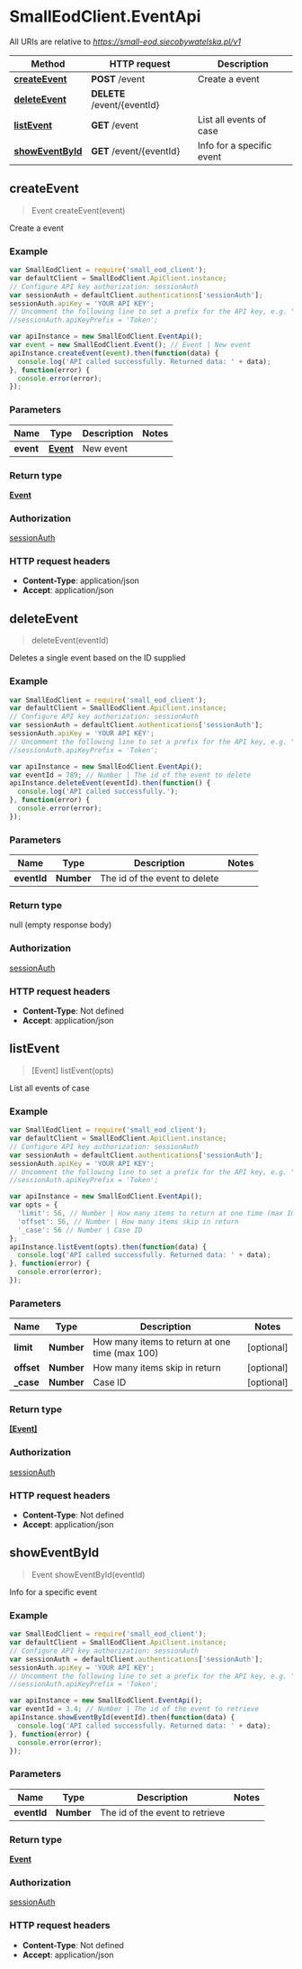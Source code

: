 # SmallEodClient.EventApi

All URIs are relative to *https://small-eod.siecobywatelska.pl/v1*

Method | HTTP request | Description
------------- | ------------- | -------------
[**createEvent**](EventApi.md#createEvent) | **POST** /event | Create a event
[**deleteEvent**](EventApi.md#deleteEvent) | **DELETE** /event/{eventId} | 
[**listEvent**](EventApi.md#listEvent) | **GET** /event | List all events of case
[**showEventById**](EventApi.md#showEventById) | **GET** /event/{eventId} | Info for a specific event



## createEvent

> Event createEvent(event)

Create a event

### Example

```javascript
var SmallEodClient = require('small_eod_client');
var defaultClient = SmallEodClient.ApiClient.instance;
// Configure API key authorization: sessionAuth
var sessionAuth = defaultClient.authentications['sessionAuth'];
sessionAuth.apiKey = 'YOUR API KEY';
// Uncomment the following line to set a prefix for the API key, e.g. "Token" (defaults to null)
//sessionAuth.apiKeyPrefix = 'Token';

var apiInstance = new SmallEodClient.EventApi();
var event = new SmallEodClient.Event(); // Event | New event
apiInstance.createEvent(event).then(function(data) {
  console.log('API called successfully. Returned data: ' + data);
}, function(error) {
  console.error(error);
});

```

### Parameters



Name | Type | Description  | Notes
------------- | ------------- | ------------- | -------------
 **event** | [**Event**](Event.md)| New event | 

### Return type

[**Event**](Event.md)

### Authorization

[sessionAuth](../README.md#sessionAuth)

### HTTP request headers

- **Content-Type**: application/json
- **Accept**: application/json


## deleteEvent

> deleteEvent(eventId)



Deletes a single event based on the ID supplied

### Example

```javascript
var SmallEodClient = require('small_eod_client');
var defaultClient = SmallEodClient.ApiClient.instance;
// Configure API key authorization: sessionAuth
var sessionAuth = defaultClient.authentications['sessionAuth'];
sessionAuth.apiKey = 'YOUR API KEY';
// Uncomment the following line to set a prefix for the API key, e.g. "Token" (defaults to null)
//sessionAuth.apiKeyPrefix = 'Token';

var apiInstance = new SmallEodClient.EventApi();
var eventId = 789; // Number | The id of the event to delete
apiInstance.deleteEvent(eventId).then(function() {
  console.log('API called successfully.');
}, function(error) {
  console.error(error);
});

```

### Parameters



Name | Type | Description  | Notes
------------- | ------------- | ------------- | -------------
 **eventId** | **Number**| The id of the event to delete | 

### Return type

null (empty response body)

### Authorization

[sessionAuth](../README.md#sessionAuth)

### HTTP request headers

- **Content-Type**: Not defined
- **Accept**: application/json


## listEvent

> [Event] listEvent(opts)

List all events of case

### Example

```javascript
var SmallEodClient = require('small_eod_client');
var defaultClient = SmallEodClient.ApiClient.instance;
// Configure API key authorization: sessionAuth
var sessionAuth = defaultClient.authentications['sessionAuth'];
sessionAuth.apiKey = 'YOUR API KEY';
// Uncomment the following line to set a prefix for the API key, e.g. "Token" (defaults to null)
//sessionAuth.apiKeyPrefix = 'Token';

var apiInstance = new SmallEodClient.EventApi();
var opts = {
  'limit': 56, // Number | How many items to return at one time (max 100)
  'offset': 56, // Number | How many items skip in return
  '_case': 56 // Number | Case ID
};
apiInstance.listEvent(opts).then(function(data) {
  console.log('API called successfully. Returned data: ' + data);
}, function(error) {
  console.error(error);
});

```

### Parameters



Name | Type | Description  | Notes
------------- | ------------- | ------------- | -------------
 **limit** | **Number**| How many items to return at one time (max 100) | [optional] 
 **offset** | **Number**| How many items skip in return | [optional] 
 **_case** | **Number**| Case ID | [optional] 

### Return type

[**[Event]**](Event.md)

### Authorization

[sessionAuth](../README.md#sessionAuth)

### HTTP request headers

- **Content-Type**: Not defined
- **Accept**: application/json


## showEventById

> Event showEventById(eventId)

Info for a specific event

### Example

```javascript
var SmallEodClient = require('small_eod_client');
var defaultClient = SmallEodClient.ApiClient.instance;
// Configure API key authorization: sessionAuth
var sessionAuth = defaultClient.authentications['sessionAuth'];
sessionAuth.apiKey = 'YOUR API KEY';
// Uncomment the following line to set a prefix for the API key, e.g. "Token" (defaults to null)
//sessionAuth.apiKeyPrefix = 'Token';

var apiInstance = new SmallEodClient.EventApi();
var eventId = 3.4; // Number | The id of the event to retrieve
apiInstance.showEventById(eventId).then(function(data) {
  console.log('API called successfully. Returned data: ' + data);
}, function(error) {
  console.error(error);
});

```

### Parameters



Name | Type | Description  | Notes
------------- | ------------- | ------------- | -------------
 **eventId** | **Number**| The id of the event to retrieve | 

### Return type

[**Event**](Event.md)

### Authorization

[sessionAuth](../README.md#sessionAuth)

### HTTP request headers

- **Content-Type**: Not defined
- **Accept**: application/json

